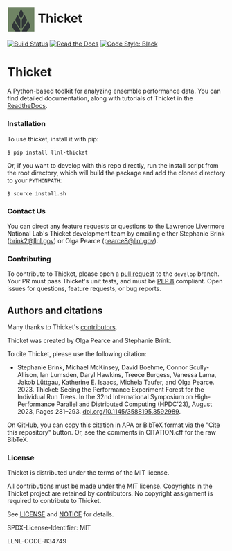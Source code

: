 # <img src="https://raw.githubusercontent.com/llnl/thicket/develop/logo-notext.png" width="64" valign="middle" alt="thicket"/> Thicket

[![Build Status](https://github.com/llnl/thicket/actions/workflows/unit-tests.yaml/badge.svg)](https://github.com/llnl/thicket/actions)
[![Read the Docs](http://readthedocs.org/projects/thicket/badge/?version=latest)](http://thicket.readthedocs.io)
[![Code Style: Black](https://img.shields.io/badge/code%20style-black-000000.svg)](https://github.com/psf/black)

# Thicket

A Python-based toolkit for analyzing ensemble performance data. You can find
detailed documentation, along with tutorials of Thicket in the
[ReadtheDocs](https://thicket.readthedocs.io/en/latest/).

### Installation

To use thicket, install it with pip:

```
$ pip install llnl-thicket
```

Or, if you want to develop with this repo directly, run the install script from the
root directory, which will build the package and add the cloned directory to
your `PYTHONPATH`:

```
$ source install.sh
```

### Contact Us

You can direct any feature requests or questions to the Lawrence Livermore National
Lab's Thicket development team by emailing either Stephanie Brink (brink2@llnl.gov)
or Olga Pearce (pearce8@llnl.gov).

### Contributing

To contribute to Thicket, please open a [pull request](https://docs.github.com/en/pull-requests/collaborating-with-pull-requests/proposing-changes-to-your-work-with-pull-requests/about-pull-requests) to the `develop` branch. Your PR must pass Thicket's unit tests, and must be [PEP 8](https://peps.python.org/pep-0008/) compliant. Open issues for questions, feature requests, or bug reports.

Authors and citations
---------------------
Many thanks to Thicket's [contributors](https://github.com/llnl/thicket/graphs/contributors).

Thicket was created by Olga Pearce and Stephanie Brink.

To cite Thicket, please use the following citation:

* Stephanie Brink, Michael McKinsey, David Boehme, Connor Scully-Allison, Ian Lumsden, Daryl Hawkins, Treece Burgess, Vanessa Lama, Jakob Lüttgau, Katherine E. Isaacs, Michela Taufer, and Olga Pearce. 2023. Thicket: Seeing the Performance Experiment Forest for the Individual Run Trees. In the 32nd International Symposium on High-Performance Parallel and Distributed Computing (HPDC'23), August 2023, Pages 281–293. [doi.org/10.1145/3588195.3592989](https://doi.org/10.1145/3588195.3592989).

On GitHub, you can copy this citation in APA or BibTeX format via the "Cite this
repository" button. Or, see the comments in CITATION.cff for the raw BibTeX.

### License

Thicket is distributed under the terms of the MIT license.

All contributions must be made under the MIT license. Copyrights in the
Thicket project are retained by contributors. No copyright assignment is
required to contribute to Thicket.

See [LICENSE](https://github.com/llnl/thicket/blob/develop/LICENSE) and
[NOTICE](https://github.com/llnl/thicket/blob/develop/NOTICE) for details.

SPDX-License-Identifier: MIT

LLNL-CODE-834749
